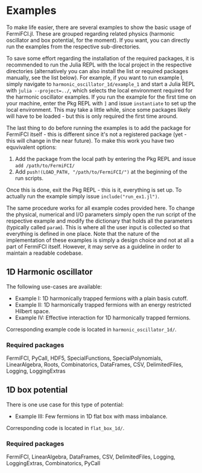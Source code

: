 # Examples
To make life easier, there are several examples to show the basic usage of FermiFCI.jl. These are grouped regarding related physics (harmonic oscillator and box potential, for the moment). If you want, you can directly run the examples from the respective sub-directories.

To save some effort regarding the installation of the required packages, it is recommended to run the Julia REPL with the local project in the respective directories (alternatively you can also install the list or required packages manually, see the list below). For example, if you want to run example I, simply navigate to `harmonic_oscillator_1d/example_1` and start a Julia REPL with `julia --project=../`, which selects the local environment required for the harmonic oscillator examples. If you run the example for the first time on your machine, enter the Pkg REPL with `]` and issue `instantiate` to set up the local environment. This may take a little while, since some packages likely will have to be loaded - but this is only required the first time around.

The last thing to do before running the examples is to add the package for FermiFCI itself - this is different since it's not a registered package (yet - this will change in the near future). To make this work you have two equvivalent options:
1) Add the package from the local path by entering the Pkg REPL and issue `add /path/to/FermiFCI/`
2) Add `push!(LOAD_PATH, "/path/to/FermiFCI/")` at the beginning of the run scripts.

Once this is done, exit the Pkg REPL - this is it, everything is set up. To actually run the example simply issue `include("run_ex1.jl")`.

The same procedure works for all example codes provided here. To change the physical, numerical and I/O parameters simply open the run script of the respective example and modify the dictionary that holds all the parameters (typically called `param`). This is where all the user input is collected so that everything is defined in one place. Note that the nature of the implementation of these examples is simply a design choice and not at all a part of FermiFCI itself. However, it may serve as a guideline in order to maintain a readable codebase.


## 1D Harmonic oscillator
The following use-cases are available:
- Example I: 1D harmonically trapped fermions with a plain basis cutoff.
- Example II: 1D harmonically trapped fermions with an energy restricted Hilbert space.
- Example IV: Effective interaction for 1D harmonically trapped fermions.

Corresponding example code is located in `harmonic_oscillator_1d/`.

### Required packages
FermiFCI, PyCall, HDF5, SpecialFunctions, SpecialPolynomials, LinearAlgebra, Roots, Combinatorics, DataFrames, CSV, DelimitedFiles, Logging, LoggingExtras


## 1D box potential
There is one use case for this type of potential:
- Example III: Few fermions in 1D flat box with mass imbalance.

Corresponding code is located in `flat_box_1d/`.

### Required packages
FermiFCI, LinearAlgebra, DataFrames, CSV, DelimitedFiles, Logging, LoggingExtras, Combinatorics, PyCall
